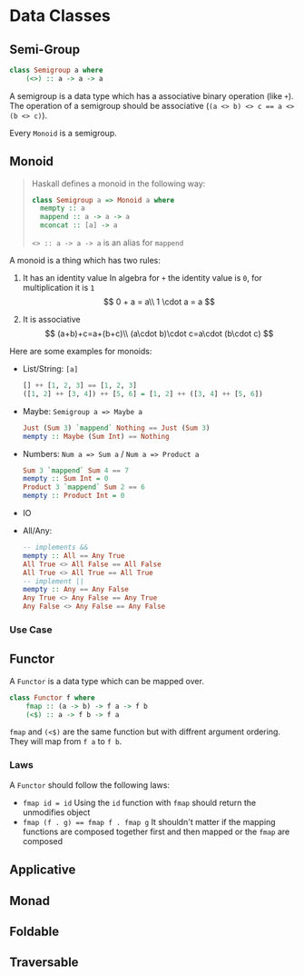 # Data Classes

## Semi-Group

```haskell
class Semigroup a where
	(<>) :: a -> a -> a
```

A semigroup is a data type which has a associative binary operation (like `+`). The operation of a semigroup should be associative (`(a <> b) <> c == a <> (b <> c)`).

Every `Monoid` is a semigroup.

## Monoid

>Haskall defines a monoid in the following way:
>
>```haskell
>class Semigroup a => Monoid a where
>	mempty :: a
>	mappend :: a -> a -> a
>	mconcat :: [a] -> a
>```
>
>`<> :: a -> a -> a` is an alias for `mappend`

A monoid is a thing which has two rules:

1. It has an identity value
   In algebra for `+` the identity value is `0`, for multiplication it is `1`
   $$
   0 + a = a\\
   1 \cdot a = a
   $$

2. It is associative
   $$
   (a+b)+c=a+(b+c)\\
   (a\cdot b)\cdot c=a\cdot (b\cdot c)
   $$

Here are some examples for monoids:

* List/String: `[a]`

  ```haskell
  [] ++ [1, 2, 3] == [1, 2, 3]
  ([1, 2] ++ [3, 4]) ++ [5, 6] = [1, 2] ++ ([3, 4] ++ [5, 6])
  ```

* Maybe: `Semigroup a => Maybe a`

  ```haskell
  Just (Sum 3) `mappend` Nothing == Just (Sum 3)
  mempty :: Maybe (Sum Int) == Nothing
  ```

* Numbers: `Num a => Sum a` / `Num a => Product a`

  ```haskell
  Sum 3 `mappend` Sum 4 == 7
  mempty :: Sum Int = 0
  Product 3 `mappend` Sum 2 == 6
  mempty :: Product Int = 0
  ```

* IO

* All/Any: 

  ```haskell
  -- implements &&
  mempty :: All == Any True
  All True <> All False == All False
  All True <> All True == All True
  -- implement ||
  mempty :: Any == Any False
  Any True <> Any False == Any True
  Any False <> Any False == Any False
  ```

### Use Case

## Functor

A `Functor` is a data type which can be mapped over.

```haskell
class Functor f where
    fmap :: (a -> b) -> f a -> f b
    (<$) :: a -> f b -> f a
```

`fmap` and `(<$)` are the same function but with diffrent argument ordering. They will map from `f a` to `f b`.

### Laws

A `Functor` should follow the following laws:

* `fmap id = id`
  Using the `id` function with `fmap` should return the unmodifies object
* `fmap (f . g) == fmap f . fmap g`
  It shouldn't matter if the mapping functions are composed together first and then mapped or the `fmap` are composed

## Applicative

## Monad

## Foldable



## Traversable

